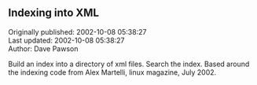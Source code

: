 ## Indexing into XML  
Originally published: 2002-10-08 05:38:27  
Last updated: 2002-10-08 05:38:27  
Author: Dave Pawson  
  
Build an index into a directory of xml files.
Search the index. Based around the indexing code
from Alex Martelli, linux magazine, July 2002.
